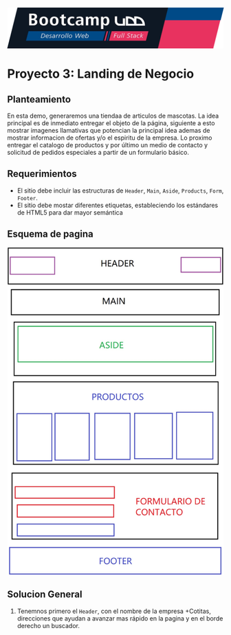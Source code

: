 ![banner](banner.png)
# Proyecto 3: Landing de Negocio
## Planteamiento
En esta demo, generaremos una tiendaa de articulos de mascotas. La idea principal es de inmediato entregar el objeto de la página, siguiente a esto mostrar imagenes llamativas que potencian la principal idea ademas de mostrar informacion de ofertas y/o el espiritu de la empresa. Lo proximo entregar el catalogo de productos y por último un medio de contacto y solicitud de pedidos especiales a partir de un formulario básico.
## Requerimientos
- El sitio debe incluir las estructuras de `Header`, `Main`, `Aside`, `Products`, `Form`, `Footer`.
- El sitio debe mostar diferentes etiquetas, estableciendo los estándares de HTML5 para dar mayor semántica
## Esquema de pagina
![Esquema de la pagina](esquemaPagina.jpg)
## Solucion General
1. Tenemnos primero el `Header`, con el nombre de la empresa +Cotitas, direcciones que ayudan a avanzar  mas rápido en la pagina y en el borde derecho un buscador.
   ```
   
   ```

